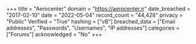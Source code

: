 +++
title = "Aerocenter"
domain = "https://aerocenter.ir"
date_breached = "2017-02-10"
date = "2022-05-04"
record_count = "44,428"
privacy = "Public"
Verified = "True"
hashing = ["vB"]
breached_data = ["Email addresses", "Passwords", "Usernames", "IP addresses"]
categories = ["Forums"]
acknowledged = "No"
+++
